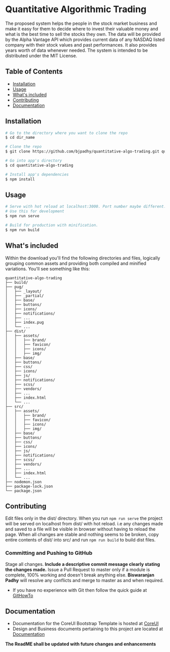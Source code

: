 # Quantitative Algorithmic Trading
The proposed system helps the people in the stock market business and make it easy for them to decide where to invest their valuable money and what is the best time to sell the stocks they own. The data will be provided by the Alpha Vantage API which provides current data of any NASDAQ listed company with their stock values and past performances. It also provides years worth of data whenever needed. The system is intended to be distributed under the MIT License.


## Table of Contents
* [Installation](#installation)
* [Usage](#usage)
* [What's included](#whats-included)
* [Contributing](#contributing)
* [Documentation](#documentation)

## Installation

``` bash
# Go to the directory where you want to clone the repo
$ cd dir_name

# Clone the repo
$ git clone https://github.com/bjpadhy/quantitative-algo-trading.git quantitative-algo-trading

# Go into app's directory
$ cd quantitative-algo-trading

# Install app's dependencies
$ npm install
```

## Usage

``` bash
# Serve with hot reload at localhost:3000. Port number maybe different. Check terminal logs.
# Use this for development
$ npm run serve

# Build for production with minification.
$ npm run build
```

## What's included
Within the download you'll find the following directories and files, logically grouping common assets and providing both compiled and minified variations. You'll see something like this:
``` 
quantitative-algo-trading
├── build/
├── pug/
│   ├── _layout/
│   ├── _partial/
│   ├── base/
│   ├── buttons/
│   ├── icons/
│   ├── notifications/
│   ├── ...
│   ├── index.pug
│   └── ...
├── dist/
│   ├── assets/
│   │   ├── brand/
│   │   ├── favicon/
│   │   ├── icons/
│   │   ├── img/
│   ├── base/
│   ├── buttons/
│   ├── css/
│   ├── icons/
│   ├── js/
│   ├── notifications/
│   ├── scss/
│   ├── vendors/
│   ├── ...
│   ├── index.html
│   └── ...
├── src/
│   ├── assets/
│   │   ├── brand/
│   │   ├── favicon/
│   │   ├── icons/
│   │   ├── img/
│   ├── base/
│   ├── buttons/
│   ├── css/
│   ├── icons/
│   ├── js/
│   ├── notifications/
│   ├── scss/
│   ├── vendors/
│   ├── ...
│   ├── index.html
│   └── ...
├── nodemon.json
├── package-lock.json
└── package.json
```
## Contributing

Edit files only in the dist/ directory. When you run ```npm run serve``` the project will be served on localhost from dist/ with hot reload. i.e any changes made and saved to a file will be visible in browser without having to reload the page. When all changes are stable and nothing seems to be broken, copy entire contents of dist/ into src/ and run ```npm run build``` to build dist files.

### Committing and Pushing to GitHub

Stage all changes. **Include a descriptive commit message clearly stating the changes made.** Issue a Pull Request to master only if a module is complete, 100% working and doesn't break anything else. **Biswaranjan Padhy** will resolve any conflicts and merge to master as and when required.

- If you have no experience with Git then follow the quick guide at [GitHowTo](https://githowto.com/)

## Documentation

- Documentation for the CoreUI Bootstrap Template is hosted at [CoreUI](https://coreui.io/docs/getting-started/introduction/#coreui-admin-template)
- Design and Business documents pertaining to this project are located at [Documentation](https://drive.google.com/open?id=1f4cEnPXLHRUnu_AwKlCRpet3rGzvd-_P)

**The ReadME shall be updated with future changes and enhancements**

